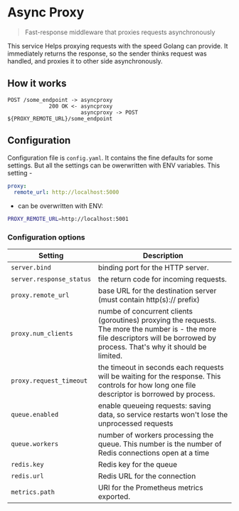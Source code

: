 # Async Proxy
> Fast-response middleware that proxies requests asynchronously

This service Helps proxying requests with the speed Golang can provide. It immediately returns the response, so the sender thinks request was handled, and proxies it to other side asynchronously.

## How it works

```
POST /some_endpoint -> asyncproxy
             200 OK <- asyncproxy
                       asyncproxy -> POST ${PROXY_REMOTE_URL}/some_endpoint
```

## Configuration

Configuration file is `config.yaml`. It contains the fine defaults for some settings. But all the settings can be owerwritten with ENV variables. This setting -

```yaml
proxy:
  remote_url: http://localhost:5000
```

- can be overwritten with ENV:

```bash
PROXY_REMOTE_URL=http://localhost:5001
```

### Configuration options

| Setting                | Description
| ----                   | ---- |
|`server.bind`           | binding port for the HTTP server. |
|`server.response_status`| the return code for incoming requests. |
|`proxy.remote_url`      | base URL for the destination server (must contain http(s):// prefix) |
|`proxy.num_clients`     | numbe of concurrent clients (goroutines) proxying the requests. The more the number is - the more file descriptors will be borrowed by process. That's why it should be limited. |
|`proxy.request_timeout` | the timeout in seconds each requests will be waiting for the response. This controls for how long one file descriptor is borrowed by process. |
|`queue.enabled`         | enable queueing requests: saving data, so service restarts won't lose the unprocessed requests |
|`queue.workers`         | number of workers processing the queue. This number is the number of Redis connections open at a time |
|`redis.key`             | Redis key for the queue |
|`redis.url`             | Redis URL for the connection |
|`metrics.path`          | URI for the Prometheus metrics exported. |